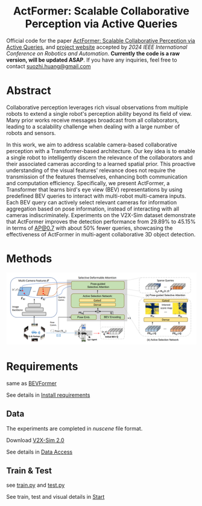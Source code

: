 <div align="center">
  
# ActFormer: Scalable Collaborative Perception via Active Queries

</div>

Official code for the paper [ActFormer: Scalable Collaborative Perception via Active Queries](
https://doi.org/10.48550/arXiv.2403.04968), and [project website](https://coperception.github.io/ActFormer/) accepted by *2024 IEEE International Conference on Robotics and Automation*. **Currently the code is a raw version, will be updated ASAP**. If you have any inquiries, feel free to contact <suozhi.huang@gmail.com>

# Abstract

Collaborative perception leverages rich visual observations from multiple robots to extend a single robot's perception ability beyond its field of view.
Many prior works receive messages broadcast from all collaborators, leading to a scalability challenge when dealing with a large number of robots and sensors.

In this work, we aim to address scalable camera-based collaborative perception with a Transformer-based architecture. Our key idea is to enable a single robot to intelligently discern the relevance of the collaborators and their associated cameras according to a learned spatial prior. This proactive understanding of the visual features' relevance does not require the transmission of the features themselves, enhancing both communication and computation efficiency. Specifically, we present ActFormer, a Transformer that learns bird's eye view (BEV) representations by using predefined BEV queries to interact with multi-robot multi-camera inputs. Each BEV query can actively select relevant cameras for information aggregation based on pose information, instead of interacting with all cameras indiscriminately. Experiments on the V2X-Sim dataset demonstrate that ActFormer improves the detection performance from 29.89\% to 45.15\% in terms of AP@0.7 with about 50\% fewer queries, showcasing the effectiveness of ActFormer in multi-agent collaborative 3D object detection.

# Methods

![method](figs/method.png "model arch")

# Requirements

same as [BEVFormer](https://github.com/zhiqi-li/BEVFormer)

See details in [Install requirements](docs/install.md)

## Data

The experiments are completed in *nuscene* file format.

Download [V2X-Sim 2.0](https://ai4ce.github.io/V2X-Sim/)

See details in [Data Access](docs/prepare_dataset.md)

## Train & Test

see [train.py](tools/dist_train.sh) and [test.py](tools/dist_test.sh)

See train, test and visual details in [Start](docs/getting_started.md)
